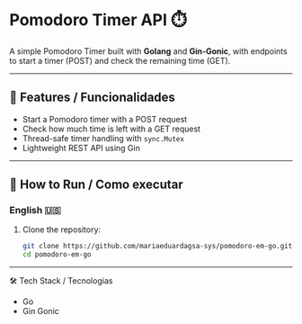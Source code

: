 # Pomodoro Timer API ⏱️

A simple Pomodoro Timer built with **Golang** and **Gin-Gonic**, with endpoints to start a timer (POST) and check the remaining time (GET).

---

## 📌 Features / Funcionalidades

- Start a Pomodoro timer with a POST request  
- Check how much time is left with a GET request  
- Thread-safe timer handling with `sync.Mutex`  
- Lightweight REST API using Gin  

---

## 🚀 How to Run / Como executar

### English 🇺🇸
1. Clone the repository:
   
   ```bash
   git clone https://github.com/mariaeduardagsa-sys/pomodoro-em-go.git
   cd pomodoro-em-go

---

🛠️ Tech Stack / Tecnologias

- Go
- Gin Gonic
